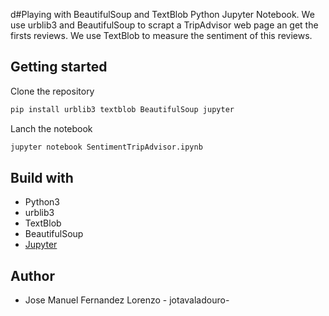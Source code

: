 d#Playing with BeautifulSoup and TextBlob
Python Jupyter Notebook.
We use urblib3 and BeautifulSoup to scrapt a TripAdvisor web page an get the firsts reviews.
We use TextBlob to measure the sentiment of this reviews.


## Getting started
Clone the repository
```sh
pip install urblib3 textblob BeautifulSoup jupyter
```
Lanch the notebook
```sh
jupyter notebook SentimentTripAdvisor.ipynb
```

## Build with
* Python3
* urblib3
* TextBlob
* BeautifulSoup
* [Jupyter](http://jupyter.org/)



## Author

* Jose Manuel Fernandez Lorenzo - jotavaladouro-
